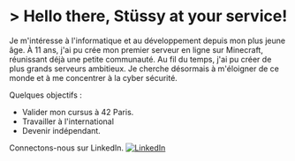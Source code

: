 # > Hello there, Stüssy at your service!

Je m'intéresse à l'informatique et au développement depuis mon plus jeune âge. À 11 ans, j'ai pu crée mon premier serveur en ligne sur Minecraft,
réunissant déjà une petite communauté. Au fil du temps, j'ai pu créer de plus grands serveurs ambitieux. Je cherche désormais à m'éloigner de ce monde
et à me concentrer à la cyber sécurité.

Quelques objectifs :
  - Valider mon cursus à 42 Paris.
  - Travailler à l'international
  - Devenir indépendant.

Connectons-nous sur LinkedIn.
[![LinkedIn](https://img.shields.io/badge/LinkedIn-blue?logo=linkedin)](https://www.linkedin.com/in/ilyesamiri/)
